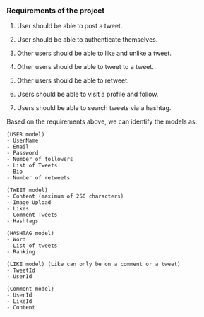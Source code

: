 ### Requirements of the project

1. User should be able to post a tweet.

2. User should be able to authenticate themselves.

3. Other users should be able to like and unlike a tweet.

4. Other users should be able to tweet to a tweet.

5. Other users should be able to retweet.

6. Users should be able to visit a profile and follow.

7. Users should be able to search tweets via a hashtag.

Based on the requirements above, we can identify the models as:

    (USER model)
    - UserName
    - Email
    - Password
    - Number of followers
    - List of Tweets
    - Bio
    - Number of retweets

    (TWEET model)
    - Content (maximum of 250 characters)
    - Image Upload
    - Likes
    - Comment Tweets
    - Hashtags

    (HASHTAG model)
    - Word
    - List of tweets
    - Ranking

    (LIKE model) (Like can only be on a comment or a tweet)
    - TweetId
    - UserId

    (Comment model) 
    - UserId
    - LikeId
    - Content